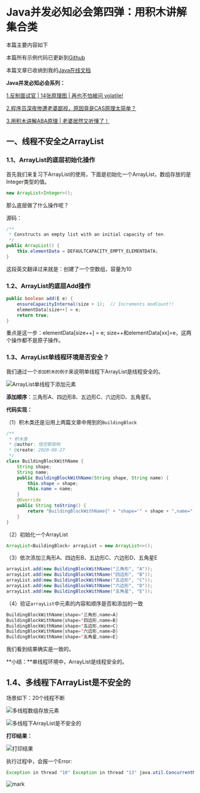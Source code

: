 # Java并发必知必会第四弹：用积木讲解集合类

本篇主要内容如下



本篇所有示例代码已更新到[Github](https://github.com/Jackson0714/PassJava-Learning)

本篇文章已收纳到我的[Java在线文档](www.jayh.club)

**Java并发必知必会系列：**

[1.反制面试官 | 14张原理图 | 再也不怕被问 volatile!](https://juejin.im/post/6861885337568804871)

[2.程序员深夜惨遭老婆鄙视，原因竟是CAS原理太简单？](https://juejin.im/post/6863799243182702599)

[3.用积木讲解ABA原理 | 老婆居然又听懂了！](https://juejin.im/post/6864945088721027079)

## 一、线程不安全之ArrayList

### 1.1、ArrayList的底层初始化操作

首先我们来复习下ArrayList的使用，下面是初始化一个ArrayList，数组存放的是Integer类型的值。

``` java
new ArrayList<Integer>();
```

那么底层做了什么操作呢？

源码：

```java
/**
 * Constructs an empty list with an initial capacity of ten.
 */
public ArrayList() {
    this.elementData = DEFAULTCAPACITY_EMPTY_ELEMENTDATA;
}
```

这段英文翻译过来就是：创建了一个空数组，容量为10

### 1.2、ArrayList的底层Add操作

```java
public boolean add(E e) {
    ensureCapacityInternal(size + 1);  // Increments modCount!!
    elementData[size++] = e;
    return true;
}
```

重点是这一步：elementData[size++] = e; size++和elementData[xx]=e，这两个操作都不是原子操作。

### 1.3、ArrayList单线程环境是否安全？

我们通过一个`添加积木的例子`来说明单线程下ArrayList是线程安全的。

![ArrayList单线程下添加元素](http://cdn.jayh.club/blog/20200827/150707103.png)

 **添加顺序**：三角形A、四边形B、五边形C、六边形D、五角星E。

**代码实现：**

（1）积木类还是沿用上两篇文章中用到的`BuildingBlock`

```java
/**
 * 积木类
 * @author: 悟空聊架构
 * @create: 2020-08-27
 */
class BuildingBlockWithName {
    String shape;
    String name;
    public BuildingBlockWithName(String shape, String name) {
        this.shape = shape;
        this.name = name;
    }
    @Override
    public String toString() {
        return "BuildingBlockWithName{" + "shape='" + shape + ",name=" + name +'}';
    }
}
```

（2）初始化一个ArrayList

```java
ArrayList<BuildingBlock> arrayList = new ArrayList<>();
```

（3）依次添加三角形A、四边形B、五边形C、六边形D、五角星E

```java
arrayList.add(new BuildingBlockWithName("三角形", "A"));
arrayList.add(new BuildingBlockWithName("四边形", "B"));
arrayList.add(new BuildingBlockWithName("五边形", "C"));
arrayList.add(new BuildingBlockWithName("六边形", "D"));
arrayList.add(new BuildingBlockWithName("五角星", "E"));
```

（4）验证`arrayList`中元素的内容和顺序是否和添加的一致

``` java
BuildingBlockWithName{shape='三角形,name=A}
BuildingBlockWithName{shape='四边形,name=B}
BuildingBlockWithName{shape='五边形,name=C}
BuildingBlockWithName{shape='六边形,name=D}
BuildingBlockWithName{shape='五角星,name=E}
```

我们看到结果确实是一致的。

**小结：**单线程环境中，ArrayList是线程安全的。

## 1.4、多线程下ArrayList是不安全的

场景如下：20个线程不断

![多线程数组存放元素](http://cdn.jayh.club/blog/20200827/172146229.png)



![多线程下ArrayList是不安全的](http://cdn.jayh.club/blog/20200827/154511673.png)

**打印结果：**

![打印结果](http://cdn.jayh.club/blog/20200827/172244687.png)

执行过程中，会报一个Error:

``` java
Exception in thread "10" Exception in thread "13" java.util.ConcurrentModificationException
```



![mark](http://cdn.jayh.club/blog/20200827/172451907.png)